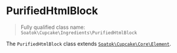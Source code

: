 # PurifiedHtmlBlock

> Fully qualified class name:  
> `Soatok\Cupcake\Ingredients\PurifiedHtmlBlock`

The `PurifiedHtmlBlock` class extends [`Soatok\Cupcake\Core\Element`](../Core/Element.md).
